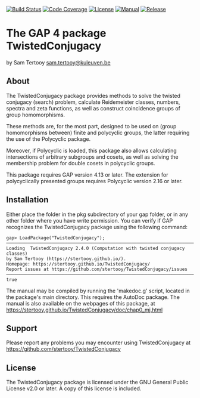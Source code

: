 [![Build Status](https://github.com/sTertooy/TwistedConjugacy/actions/workflows/CI.yml/badge.svg)](https://github.com/stertooy/TwistedConjugacy/actions/workflows/CI.yml?query=branch%3Amain)
[![Code Coverage](https://codecov.io/gh/sTertooy/TwistedConjugacy/branch/main/graph/badge.svg)](https://codecov.io/gh/sTertooy/TwistedConjugacy)
[![License](https://img.shields.io/badge/license-GPLv2%2B-blue.svg)](https://www.gnu.org/licenses/old-licenses/gpl-2.0.en.html)
[![Manual](https://img.shields.io/badge/docs-html-blue)](https://stertooy.github.io/TwistedConjugacy/doc/chap0_mj.html)
[![Release](https://img.shields.io/github/release/stertooy/twistedconjugacy.svg)](https://github.com/stertooy/twistedconjugacy/releases)

The GAP 4 package TwistedConjugacy
==================================

by Sam Tertooy <sam.tertooy@kuleuven.be>



About
-----

The TwistedConjugacy package provides methods to solve the twisted conjugacy
(search) problem, calculate Reidemeister classes, numbers, spectra and zeta
functions, as well as construct coincidence groups of group homomorphisms.

These methods are, for the most part, designed to be used on (group
homomorphisms between) finite and polycyclic groups, the latter requiring
the use of the Polycyclic package.

Moreover, if Polycyclic is loaded, this package also allows calculating
intersections of arbitrary subgroups and cosets, as well as solving the
membership problem for double cosets in polycyclic groups.


This package requires GAP version 4.13 or later. The extension for 
polycyclically presented groups requires Polycyclic version 2.16 or later.



Installation
------------

Either place the folder in the pkg subdirectory of your gap folder, or in any
other folder where you have write permission. You can verify if GAP recognizes
the TwistedConjugacy package using the following command:

    gap> LoadPackage("TwistedConjugacy");
	─────────────────────────────────────────────────────────────────────────────
	Loading  TwistedConjugacy 2.4.0 (Computation with twisted conjugacy classes)
	by Sam Tertooy (https://stertooy.github.io/).
	Homepage: https://stertooy.github.io/TwistedConjugacy/
	Report issues at https://github.com/stertooy/TwistedConjugacy/issues
	─────────────────────────────────────────────────────────────────────────────
	true

The manual may be compiled by running the 'makedoc.g' script, located in the
package's main directory. This requires the AutoDoc package. The manual is
also available on the webpages of this package, at
<https://stertooy.github.io/TwistedConjugacy/doc/chap0_mj.html>



Support
-------

Please report any problems you may encounter using TwistedConjugacy at
<https://github.com/stertooy/TwistedConjugacy>



License
-------

The TwistedConjugacy package is licensed under the GNU General Public License
v2.0 or later. A copy of this license is included.
